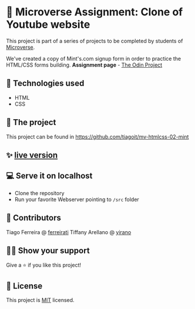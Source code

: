 # 📃 Microverse Assignment: Clone of Youtube website
This project is part of a series of projects to be completed by students of [Microverse](https://www.microverse.org/ 'The Global School for Remote Software Developers!').

We've created a copy of Mint's.com signup form in order to practice the HTML/CSS forms building.
**Assignment page** - [The Odin Project](https://www.theodinproject.com/courses/html5-and-css3/lessons/forms-for-collecting-data)

## 📡 Technologies used
- HTML
- CSS

## 🚀 The project
This project can be found in https://github.com/tiagoit/mv-htmlcss-02-mint

## ✨ [live version](https://tiagoit.github.io/mv-htmlcss-02-mint/src/)

## 💻 Serve it on localhost
  - Clone the repository
  - Run your favorite Webserver pointing to `/src` folder

## 🤖 Contributors
Tiago Ferreira @ [ferreirati](https://github.com/tiagoit)
Tiffany Arellano @ [yirano](https://github.com/yirano)

## 🙋‍♂ Show your support
Give a ⭐️ if you like this project!

## 📝 License
This project is [MIT](https://github.com/tiagoit/mv-htmlcss-02-mint/license.txt) licensed.
